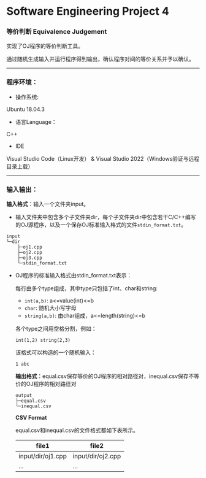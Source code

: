 # Software Engineering Project 4
### 等价判断 Equivalence Judgement

实现了OJ程序的等价判断工具。

通过随机生成输入并运行程序得到输出，确认程序对间的等价关系并予以确认。

------

### 程序环境：

- 操作系统:

Ubuntu 18.04.3

- 语言Language：

C++

- IDE

Visual Studio Code（Linux开发） & Visual Studio 2022（Windows验证与远程目录上载）

------

### 输入输出：

**输入格式**：输入一个文件夹input。

- 输入文件夹中包含多个子文件夹dir，每个子文件夹dir中包含若干C/C++编写的OJ源程序，以及一个保存OJ标准输入格式的文件`stdin_format.txt`。
```
input
└─dir
    ├─oj1.cpp
    ├─oj2.cpp
    ├─oj3.cpp
    └─stdin_format.txt
```
- OJ程序的标准输入格式由stdin_format.txt表示：

  每行由多个type组成，其中type只包括了int、char和string:

  -  `int(a,b)`: a<=value(int)<=b
  -  `char`: 随机大小写字母
  -  `string(a,b)`: 由char组成，a<=length(string)<=b

  各个type之间用空格分割，例如：

  ```
  int(1,2) string(2,3)
  ```

  该格式可以构造的一个随机输入：

   `1 abc`
  
  **输出格式**：equal.csv保存等价的OJ程序的相对路径对，inequal.csv保存不等价的OJ程序的相对路径对

  ```
  output
  ├─equal.csv
  └─inequal.csv
  ```

  **CSV Format**

  equal.csv和inequal.csv的文件格式都如下表所示。

  | file1             | file2             |
  | ----------------- | ----------------- |
  | input/dir/oj1.cpp | input/dir/oj2.cpp |
  | ...               | ...               |
